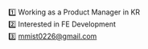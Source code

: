 1️⃣ Working as a Product Manager in KR <br>
2️⃣ Interested in FE Development <br> 
3️⃣ mmist0226@gmail.com
